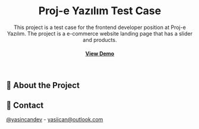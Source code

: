 <div align="center">

  <h1>Proj-e Yazılım Test Case</h1>
  <p>
This project is a test case for the frontend developer position at Proj-e Yazılım. The project is a e-commerce website landing page that has a slider and products.    
    </p>

<h4>
    <a href="https://proj-e-frontend-case.vercel.app/">View Demo</a>

  </h4>
</div>

<br />

## :star2: About the Project





## :handshake: Contact

[@yasincandev](https://linkedin.com/in/yasincandev) - yasiican@outlook.com

